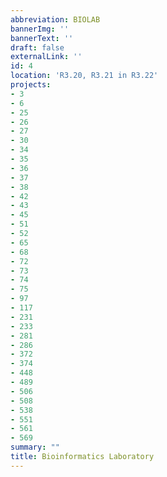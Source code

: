 ```yaml
---
abbreviation: BIOLAB
bannerImg: ''
bannerText: ''
draft: false
externalLink: ''
id: 4
location: 'R3.20, R3.21 in R3.22'
projects:
- 3
- 6
- 25
- 26
- 27
- 30
- 34
- 35
- 36
- 37
- 38
- 42
- 43
- 45
- 51
- 52
- 65
- 68
- 72
- 73
- 74
- 75
- 97
- 117
- 231
- 233
- 281
- 286
- 372
- 374
- 448
- 489
- 506
- 508
- 538
- 551
- 561
- 569
summary: ""
title: Bioinformatics Laboratory
---
```


